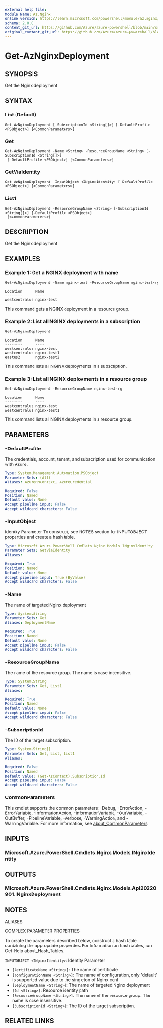 ```yaml
---
external help file: 
Module Name: Az.Nginx
online version: https://learn.microsoft.com/powershell/module/az.nginx/get-aznginxdeployment
schema: 2.0.0
content_git_url: https://github.com/Azure/azure-powershell/blob/main/src/Nginx/Nginx/help/Get-AzNginxDeployment.md
original_content_git_url: https://github.com/Azure/azure-powershell/blob/main/src/Nginx/Nginx/help/Get-AzNginxDeployment.md
---
```


# Get-AzNginxDeployment

## SYNOPSIS
Get the Nginx deployment

## SYNTAX

### List (Default)
```
Get-AzNginxDeployment [-SubscriptionId <String[]>] [-DefaultProfile <PSObject>] [<CommonParameters>]
```

### Get
```
Get-AzNginxDeployment -Name <String> -ResourceGroupName <String> [-SubscriptionId <String[]>]
 [-DefaultProfile <PSObject>] [<CommonParameters>]
```

### GetViaIdentity
```
Get-AzNginxDeployment -InputObject <INginxIdentity> [-DefaultProfile <PSObject>] [<CommonParameters>]
```

### List1
```
Get-AzNginxDeployment -ResourceGroupName <String> [-SubscriptionId <String[]>] [-DefaultProfile <PSObject>]
 [<CommonParameters>]
```

## DESCRIPTION
Get the Nginx deployment

## EXAMPLES

### Example 1: Get a NGINX deployment with name
```powershell
Get-AzNginxDeployment -Name nginx-test -ResourceGroupName nginx-test-rg
```

```output
Location      Name
--------      ----
westcentralus nginx-test
```

This command gets a NGINX deployment in a resource group.

### Example 2: List all NGINX deployments in a subscription
```powershell
Get-AzNginxDeployment
```

```output
Location      Name
--------      ----
westcentralus nginx-test
westcentralus nginx-test1
eastus2       nginx-test2

```

This command lists all NGINX deployments in a subscription.

### Example 3: List all NGINX deployments in a resource group
```powershell
Get-AzNginxDeployment -ResourceGroupName nginx-test-rg
```

```output
Location      Name
--------      ----
westcentralus nginx-test
westcentralus nginx-test1
```

This command lists all NGINX deployments in a resource group.

## PARAMETERS

### -DefaultProfile
The credentials, account, tenant, and subscription used for communication with Azure.

```yaml
Type: System.Management.Automation.PSObject
Parameter Sets: (All)
Aliases: AzureRMContext, AzureCredential

Required: False
Position: Named
Default value: None
Accept pipeline input: False
Accept wildcard characters: False
```

### -InputObject
Identity Parameter
To construct, see NOTES section for INPUTOBJECT properties and create a hash table.

```yaml
Type: Microsoft.Azure.PowerShell.Cmdlets.Nginx.Models.INginxIdentity
Parameter Sets: GetViaIdentity
Aliases:

Required: True
Position: Named
Default value: None
Accept pipeline input: True (ByValue)
Accept wildcard characters: False
```

### -Name
The name of targeted Nginx deployment

```yaml
Type: System.String
Parameter Sets: Get
Aliases: DeploymentName

Required: True
Position: Named
Default value: None
Accept pipeline input: False
Accept wildcard characters: False
```

### -ResourceGroupName
The name of the resource group.
The name is case insensitive.

```yaml
Type: System.String
Parameter Sets: Get, List1
Aliases:

Required: True
Position: Named
Default value: None
Accept pipeline input: False
Accept wildcard characters: False
```

### -SubscriptionId
The ID of the target subscription.

```yaml
Type: System.String[]
Parameter Sets: Get, List, List1
Aliases:

Required: False
Position: Named
Default value: (Get-AzContext).Subscription.Id
Accept pipeline input: False
Accept wildcard characters: False
```

### CommonParameters
This cmdlet supports the common parameters: -Debug, -ErrorAction, -ErrorVariable, -InformationAction, -InformationVariable, -OutVariable, -OutBuffer, -PipelineVariable, -Verbose, -WarningAction, and -WarningVariable. For more information, see [about_CommonParameters](http://go.microsoft.com/fwlink/?LinkID=113216).

## INPUTS

### Microsoft.Azure.PowerShell.Cmdlets.Nginx.Models.INginxIdentity

## OUTPUTS

### Microsoft.Azure.PowerShell.Cmdlets.Nginx.Models.Api20220801.INginxDeployment

## NOTES

ALIASES

COMPLEX PARAMETER PROPERTIES

To create the parameters described below, construct a hash table containing the appropriate properties. For information on hash tables, run Get-Help about_Hash_Tables.


`INPUTOBJECT <INginxIdentity>`: Identity Parameter
  - `[CertificateName <String>]`: The name of certificate
  - `[ConfigurationName <String>]`: The name of configuration, only 'default' is supported value due to the singleton of Nginx conf
  - `[DeploymentName <String>]`: The name of targeted Nginx deployment
  - `[Id <String>]`: Resource identity path
  - `[ResourceGroupName <String>]`: The name of the resource group. The name is case insensitive.
  - `[SubscriptionId <String>]`: The ID of the target subscription.

## RELATED LINKS

